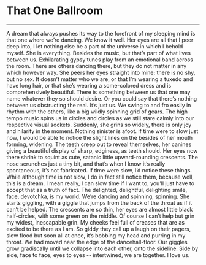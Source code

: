 
# That One Ballroom
________

A dream that always pushes its way to the forefront of my sleeping mind is that one where we’re dancing. We know it well. Her eyes are all that I peer deep into, I let nothing else be a part of the universe in which I behold myself. She is everything. Besides the music, but that’s part of what lives between us. Exhilarating gypsy tunes play from an emotional band across the room. There are others dancing there, but they do not matter in any which however way. She peers her eyes straight into mine; there is no shy, but no sex. It doesn’t matter who we are, or that I’m wearing a tuxedo and have long hair, or that she’s wearing a some-colored dress and is comprehensively beautiful. There is something between us that one may name whatever they so should desire. Or you could say that there’s nothing between us obstructing the real. It’s just us. We swing to and fro easily in rhythm with the others, like a big wildly spinning grid of gears. The high tempo music spins us in circles and circles as we still stare calmly into our respective visual sockets. Suddenly, she grins so widely, there is only joy and hilarity in the moment. Nothing sinister is afoot. If time were to slow just now, I would be able to notice the slight lines on the besides of her mouth forming, widening. The teeth creep out to reveal themselves, her canines giving a beautiful display of sharp, edginess, as teeth should. Her eyes now there shrink to squint as cute, satanic little upward-rounding crescents. The nose scrunches just a tiny bit, and that’s when I know it’s really spontaneous, it’s not fabricated. If time were slow, I’d notice these things. While although time is not slow, I do in fact still notice them, because well, this is a dream. I mean really, I can slow time if I want to, you’ll just have to accept that as a truth of fact. The delighted, delightful, delighting smile, face, devotchka, is my world. We’re dancing and spinning, spinning. She starts giggling, with a giggle that jumps from the back of the throat as if it can’t be helped. The crescents are so thin, her eyes are almost little black half-circles, with some green on the middle. Of course I can’t help but grin my widest, inescapable grin. My cheeks feel full of creases that are as excited to be there as I am. So giddy they call up a laugh on their pagers, slow flood but soon all at once, it’s bobbing my head and purring in my throat. We had moved near the edge of the dancehall-floor. Our giggles grow gradiscally until we collapse into each other, onto the sideline. Side by side, face to face, eyes to eyes -- intertwined, we are together. I love us.
